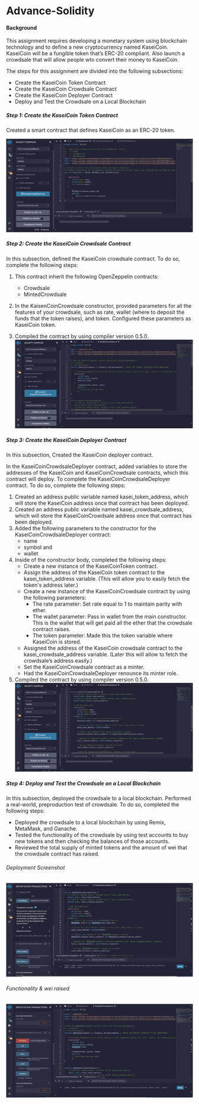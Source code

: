# Advance-Solidity

#### Background

This assignment requires developing a monetary system using blockchain technology and to define a new cryptocurrency named KaseiCoin. KaseiCoin will be a fungible token that’s ERC-20 compliant. Also launch a crowdsale that will allow people wto convert their money to KaseiCoin.

The steps for this assignment are divided into the following subsections:

- Create the KaseiCoin Token Contract
- Create the KaseiCoin Crowdsale Contract
- Create the KaseiCoin Deployer Contract
- Deploy and Test the Crowdsale on a Local Blockchain

##### Step 1: Create the KaseiCoin Token Contract

Created a smart contract that defines KaseiCoin as an ERC-20 token. 

![Compilation_KaseiCoin_Contract](./Screenshots/Compilation_KaseiCoin_Contract.png)

##### Step 2: Create the KaseiCoin Crowdsale Contract

In this subsection, defined the KaseiCoin crowdsale contract. To do so, complete the following steps:

1. This contract inherit the following OpenZeppelin contracts:
    - Crowdsale
    - MintedCrowdsale
  
2. In the KaisenCoinCrowdsale constructor, provided parameters for all the features of your crowdsale, such as rate, wallet (where to deposit the funds that the token raises), and token. Configured these parameters as KaseiCoin token.

3. Compiled the contract by using compiler version 0.5.0.
![Compilation_KaseiCoin_Crowdsale_Contract](./Screenshots/Compilation_KaseiCoin_Crowdsale_Contract.png)
##### Step 3: Create the KaseiCoin Deployer Contract
In this subsection, Created the KaseiCoin deployer contract. 

In the KaseiCoinCrowdsaleDeployer contract, added variables to store the addresses of the KaseiCoin and KaseiCoinCrowdsale contracts, which this contract will deploy. To complete the KaseiCoinCrowdsaleDeployer contract. To do so, complete the following steps:

1. Created an address public variable named kasei_token_address, which will store the KaseiCoin address once that contract has been deployed.
2. Created an address public variable named kasei_crowdsale_address, which will store the KaseiCoinCrowdsale address once that contract has been deployed.
3. Added the following parameters to the constructor for the KaseiCoinCrowdsaleDeployer contract: 
    - name 
    - symbol and 
    - wallet
4. Inside of the constructor body, completed the following steps:
    - Create a new instance of the KaseiCoinToken contract.
    - Assign the address of the KaseiCoin token contract to the kasei_token_address variable. (This will allow you to easily fetch the token's address later.)
    - Create a new instance of the KaseiCoinCrowdsale contract by using the following parameters:
      - The rate parameter: Set rate equal to 1 to maintain parity with ether.
      - The wallet parameter: Pass in wallet from the main constructor. This is the wallet that will get paid all the ether that the crowdsale contract raises.
      - The token parameter: Made this the token variable where KaseiCoin is stored.
    - Assigned the address of the KaseiCoin crowdsale contract to the kasei_crowdsale_address variable. (Later this will allow to fetch the crowdsale’s address easily.)
    - Set the KaseiCoinCrowdsale contract as a minter.
    - Had the KaseiCoinCrowdsaleDeployer renounce its minter role.
5. Compiled the contract by using compiler version 0.5.0.
![Compilation_KaseiCoin_Deployer_Contract](./Screenshots/Compilation_KaseiCoin_Deployer_Contract.png)
##### Step 4: Deploy and Test the Crowdsale on a Local Blockchain
In this subsection, deployed the crowdsale to a local blockchain. Performed a real-world, preproduction test of crowdsale. To do so, completed the following steps:

- Deployed the crowdsale to a local blockchain by using Remix, MetaMask, and Ganache.
- Tested the functionality of the crowdsale by using test accounts to buy new tokens and then checking the balances of those accounts.
- Reviewed the total supply of minted tokens and the amount of wei that the crowdsale contract has raised.
###### Deployment Screenshot
![Deployment](./Screenshots/Deployment.png)
###### Functionality & wei raised
![Functionality testing](./Screenshots/Functionality%20testing.png)
